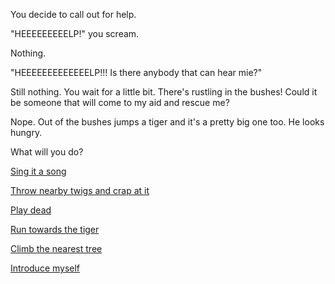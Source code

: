 You decide to call out for help.

"HEEEEEEEEELP!" you scream.

Nothing.

"HEEEEEEEEEEEEELP!!! Is there anybody that can hear mie?"

Still nothing. You wait for a little bit. There's rustling in the bushes!
Could it be someone that will come to my aid and rescue me?

Nope. Out of the bushes jumps a tiger and it's a pretty big one too. He looks
hungry.

What will you do?

[Sing it a song](sing/sing.md)

[Throw nearby twigs and crap at it](throw/throw.md)

[Play dead](dead/dead.md)

[Run towards the tiger](run/run.md)

[Climb the nearest tree](climb/climb.md)

[Introduce myself](introduce/introduce.md)
